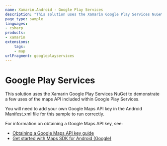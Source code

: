 ```yaml
---
name: Xamarin.Android - Google Play Services
description: "This solution uses the Xamarin Google Play Services NuGet to demonstrate a few uses of the maps API"
page_type: sample
languages:
- csharp
products:
- xamarin
extensions:
    tags:
    - map
urlFragment: googleplayservices
---
```

# Google Play Services

This solution uses the Xamarin Google Play Services NuGet to demonstrate a few uses of
the maps API included within Google Play Services.

You will need to add your own Google Maps API key
in the Android Manifest.xml file for this sample to run correctly.

For information on obtaining a Google Maps API key, see:

- [Obtaining a Google Maps API key guide](https://docs.microsoft.com/xamarin/android/platform/maps-and-location/maps/obtaining-a-google-maps-api-key)
- [Get started with Maps SDK for Android (Google)](https://developers.google.com/maps/documentation/android/start)
